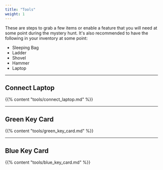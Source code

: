 ```yaml
---
title: "Tools"
weight: 1
---
```


These are steps to grab a few items or enable a feature that you will need at some point during the mystery hunt.
It's also recommended to have the following in your inventory at some point:

- Sleeping Bag
- Ladder
- Shovel
- Hammer
- Laptop

---

## Connect Laptop
{{% content "tools/connect_laptop.md" %}}

---

## Green Key Card
{{% content "tools/green_key_card.md" %}}


---

## Blue Key Card
{{% content "tools/blue_key_card.md" %}}